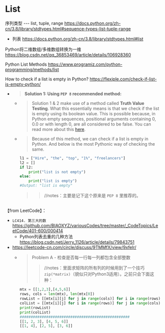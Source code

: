 
# List

序列类型 --- list, tuple, range https://docs.python.org/zh-cn/3.8/library/stdtypes.html#sequence-types-list-tuple-range
- 列表 https://docs.python.org/zh-cn/3.8/library/stdtypes.html#list

Python将二维数组/多维数组转换为一维 https://blog.csdn.net/qq_36853469/article/details/106928360

Python List Methods https://www.programiz.com/python-programming/methods/list

How to check if a list is empty in Python? https://flexiple.com/check-if-list-is-empty-python/
- > **Solution 1: Using `PEP 8` recommended method:**
  * > Solution 1 & 2 make use of a method called **Truth Value Testing**. What this essentially means is that we check if the list is empty using its boolean value. This is possible because, in Python empty sequences, positional arguments containing 0, 0.0 or with length 0, are all considered to be false. You can read more about this [here](https://docs.python.org/3/library/stdtypes.html#truth-value-testing).
  * > Because of this method, we can check if a list is empty in Python. And below is the most Pythonic way of checking the same.
    ```py
    l1 = ["Hire", "the", "top", "1%", "freelancers"]
    l2 = []
    if l2:
        print("list is not empty")
    else:
        print("list is empty")
    #Output: "list is empty"
    ```
    >> //notes：主要是记下这个原来是 `PEP 8` 里推荐的。

## 

【from LeetCode】：
- `LC414. 第三大的数` https://github.com/BIAOXYZ/variousCodes/tree/master/_CodeTopics/LeetCode/401-600/000414
  * Python列表去重的几种方法 https://blog.csdn.net/Jerry_1126/article/details/79843751
- https://leetcode-cn.com/circle/discuss/9TMMfX/view/9xfeIr/
  * > Problem A - 检查是否每一行每一列都包含全部整数
    >> //notes：里面求矩阵的所有列的时候用到了一个技巧 `zip(*matrix)`（貌似只对Python3适用）。之前只会下面这种：
    ```py
    mtx = [[1,2,3],[4,5,6]]
    rows, cols = len(mtx), len(mtx[0])
    rowList = [[mtx[i][j] for j in range(cols)] for i in range(rows)]
    colList = [[mtx[i][j] for i in range(rows)] for j in range(cols)]
    print(rowList)
    print(colList)
    ##################################################
    [[1, 2, 3], [4, 5, 6]]
    [[1, 4], [2, 5], [3, 6]]
    ```
